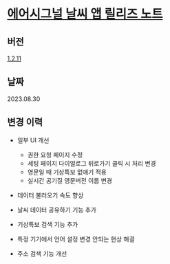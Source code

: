 __<h1>[에어시그널 날씨 앱 릴리즈 노트](https://github.com/tekken5953/AS_Cloud_App/blob/master/release_note/1.2.11.md)</a></h1>__

<h2>버전</h2>

[1.2.11](https://play.google.com/store/apps/details?id=app.airsignal.weather)

<h2>날짜</h2>
2023.08.30

<h2>변경 이력</h2>

- 일부 UI 개선
  - 권한 요청 페이지 수정
  - 세팅 페이지 다이얼로그 뒤로가기 클릭 시 처리 변경
  - 영문일 때 기상특보 없애기 적용
  - 실시간 공기질 영문버전 이름 변경
 
- 데이터 불러오기 속도 향상

- 날씨 데이터 공유하기 기능 추가
  
- 기상특보 검색 기능 추가

- 특정 기기에서 언어 설정 변경 안되는 현상 해결

- 주소 검색 기능 개선






